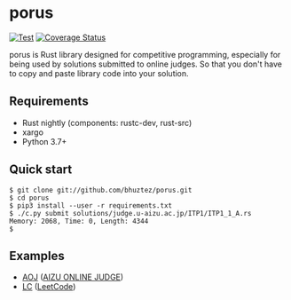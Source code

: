 # porus

[![Test](https://github.com/bhuztez/porus/actions/workflows/test.yml/badge.svg)](https://github.com/bhuztez/porus/actions/workflows/test.yml)
[![Coverage Status](https://coveralls.io/repos/github/bhuztez/porus/badge.svg?branch=master)](https://coveralls.io/github/bhuztez/porus?branch=master)

porus is Rust library designed for competitive programming, especially
for being used by solutions submitted to online judges. So that you
don't have to copy and paste library code into your solution.


## Requirements

* Rust nightly (components: rustc-dev, rust-src)
* xargo
* Python 3.7+

## Quick start

```console
$ git clone git://github.com/bhuztez/porus.git
$ cd porus
$ pip3 install --user -r requirements.txt
$ ./c.py submit solutions/judge.u-aizu.ac.jp/ITP1/ITP1_1_A.rs
Memory: 2068, Time: 0, Length: 4344
$
```

## Examples

* [AOJ](AOJ.md) ([AIZU ONLINE JUDGE](http://judge.u-aizu.ac.jp/onlinejudge/))
* [LC](LC.md) ([LeetCode](https://leetcode.com/))
